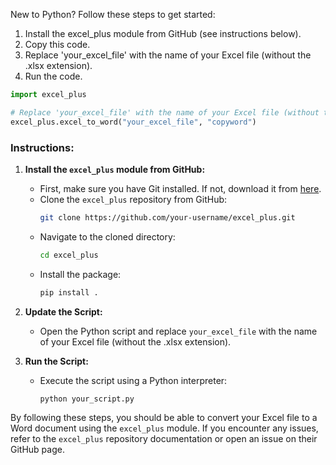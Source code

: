 
New to Python? Follow these steps to get started:
1. Install the excel_plus module from GitHub (see instructions below).
2. Copy this code.
3. Replace 'your_excel_file' with the name of your Excel file (without the .xlsx extension).
4. Run the code.

```python
import excel_plus

# Replace 'your_excel_file' with the name of your Excel file (without the .xlsx extension)
excel_plus.excel_to_word("your_excel_file", "copyword")
```

### Instructions:

1. **Install the `excel_plus` module from GitHub:**
   - First, make sure you have Git installed. If not, download it from [here](https://git-scm.com/).
   - Clone the `excel_plus` repository from GitHub:
     ```bash
     git clone https://github.com/your-username/excel_plus.git
     ```
   - Navigate to the cloned directory:
     ```bash
     cd excel_plus
     ```
   - Install the package:
     ```bash
     pip install .
     ```

2. **Update the Script:**
   - Open the Python script and replace `your_excel_file` with the name of your Excel file (without the .xlsx extension).

3. **Run the Script:**
   - Execute the script using a Python interpreter:
     ```bash
     python your_script.py
     ```

By following these steps, you should be able to convert your Excel file to a Word document using the `excel_plus` module. If you encounter any issues, refer to the `excel_plus` repository documentation or open an issue on their GitHub page.
